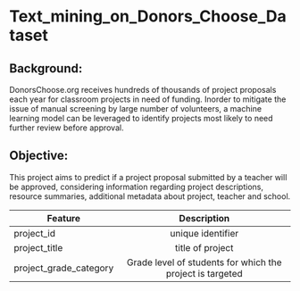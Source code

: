 # Text_mining_on_Donors_Choose_Dataset

## Background:
DonorsChoose.org receives hundreds of thousands of project proposals each year for classroom projects in need of funding. Inorder to mitigate the issue of manual screening by large number of volunteers, a machine learning model can be leveraged to identify projects most likely to need further review before approval.

## Objective:

This project aims to predict if a project proposal submitted by a teacher will be approved, considering information regarding project descriptions, resource summaries, additional metadata about project, teacher and school.

| Feature | Description |
|----------|:--------:|
| project_id   | unique identifier   |
| project_title   | title of project   |
| project_grade_category   | Grade level of students for which the project is targeted   |
